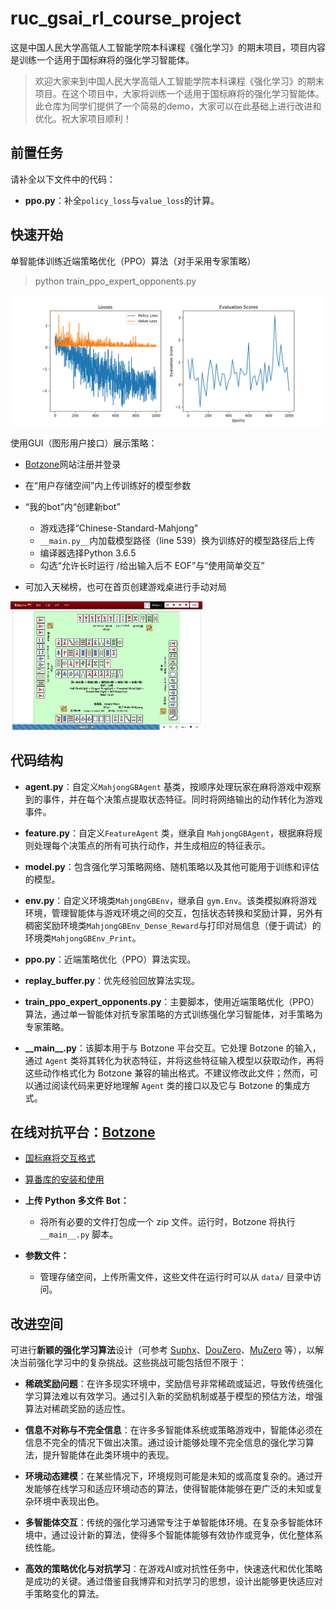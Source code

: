 # ruc_gsai_rl_course_project



这是中国人民大学高瓴人工智能学院本科课程《强化学习》的期末项目，项目内容是训练一个适用于国标麻将的强化学习智能体。

> 欢迎大家来到中国人民大学高瓴人工智能学院本科课程《强化学习》的期末项目。在这个项目中，大家将训练一个适用于国标麻将的强化学习智能体。此仓库为同学们提供了一个简易的demo，大家可以在此基础上进行改进和优化。祝大家项目顺利！

## 前置任务

请补全以下文件中的代码：

+ **ppo.py**：补全`policy_loss`与`value_loss`的计算。

## 快速开始

单智能体训练近端策略优化（PPO）算法（对手采用专家策略）

> python train_ppo_expert_opponents.py

<img src="fig/train.png" style="zoom:50%;" />

使用GUI（图形用户接口）展示策略：

+ [Botzone](https://botzone.org.cn/)网站注册并登录

+ 在“用户存储空间”内上传训练好的模型参数

+ “我的bot”内“创建新bot”
  + 游戏选择“Chinese-Standard-Mahjong”
  +  `__main.py__`内加载模型路径（line 539）换为训练好的模型路径后上传
  + 编译器选择Python 3.6.5
  + 勾选“允许长时运行 /给出输入后不 EOF”与“使用简单交互”
+ 可加入天梯榜，也可在首页创建游戏桌进行手动对局

<img src="fig/example.png" style="zoom:30%;" />


## 代码结构



+ **agent.py**：自定义`MahjongGBAgent` 基类，按顺序处理玩家在麻将游戏中观察到的事件，并在每个决策点提取状态特征。同时将网络输出的动作转化为游戏事件。

+ **feature.py**：自定义`FeatureAgent` 类，继承自 `MahjongGBAgent`，根据麻将规则处理每个决策点的所有可执行动作，并生成相应的特征表示。
  
+ **model.py**：包含强化学习策略网络、随机策略以及其他可能用于训练和评估的模型。
  
+ **env.py**：自定义环境类`MahjongGBEnv`，继承自 `gym.Env`。该类模拟麻将游戏环境，管理智能体与游戏环境之间的交互，包括状态转换和奖励计算，另外有稠密奖励环境类`MahjongGBEnv_Dense_Reward`与打印对局信息（便于调试）的环境类`MahjongGBEnv_Print`。
  
+ **ppo.py**：近端策略优化（PPO）算法实现。
  
+ **replay_buffer.py**：优先经验回放算法实现。
  
+ **train_ppo_expert_opponents.py**：主要脚本，使用近端策略优化（PPO）算法，通过单一智能体对抗专家策略的方式训练强化学习智能体，对手策略为专家策略。
  
+ **\_\_main\_\_.py**：该脚本用于与 Botzone 平台交互。它处理 Botzone 的输入，通过 `Agent` 类将其转化为状态特征，并将这些特征输入模型以获取动作，再将这些动作格式化为 Botzone 兼容的输出格式。不建议修改此文件；然而，可以通过阅读代码来更好地理解 `Agent` 类的接口以及它与 Botzone 的集成方式。



## 在线对抗平台：[Botzone](https://botzone.org.cn/)



+ [国标麻将交互格式](https://wiki.botzone.org.cn/index.php?title=Chinese-Standard-Mahjong)

+ [算番库的安装和使用](https://github.com/ailab-pku/PyMahjongGB)

+ **上传 Python 多文件 Bot：**

  - 将所有必要的文件打包成一个 zip 文件。运行时，Botzone 将执行 `__main__.py` 脚本。

+ **参数文件：**

  - 管理存储空间，上传所需文件，这些文件在运行时可以从 `data/` 目录中访问。

## 改进空间
  
可进行**新颖的强化学习算法**设计（可参考 [Suphx](https://arxiv.org/abs/2003.13590)、[DouZero](https://arxiv.org/abs/2106.06135)、[MuZero](https://arxiv.org/abs/1911.08265) 等），以解决当前强化学习中的复杂挑战。这些挑战可能包括但不限于：
  
  - **稀疏奖励问题**：在许多现实环境中，奖励信号非常稀疏或延迟，导致传统强化学习算法难以有效学习。通过引入新的奖励机制或基于模型的预估方法，增强算法对稀疏奖励的适应性。

  - **信息不对称与不完全信息**：在许多多智能体系统或策略游戏中，智能体必须在信息不完全的情况下做出决策。通过设计能够处理不完全信息的强化学习算法，提升智能体在此类环境中的表现。

  - **环境动态建模**：在某些情况下，环境规则可能是未知的或高度复杂的。通过开发能够在线学习和适应环境动态的算法，使得智能体能够在更广泛的未知或复杂环境中表现出色。

  - **多智能体交互**：传统的强化学习通常专注于单智能体环境。在复杂多智能体环境中，通过设计新的算法，使得多个智能体能够有效协作或竞争，优化整体系统性能。

  - **高效的策略优化与对抗学习**：在游戏AI或对抗性任务中，快速迭代和优化策略是成功的关键。通过借鉴自我博弈和对抗学习的思想，设计出能够更快适应对手策略变化的算法。
